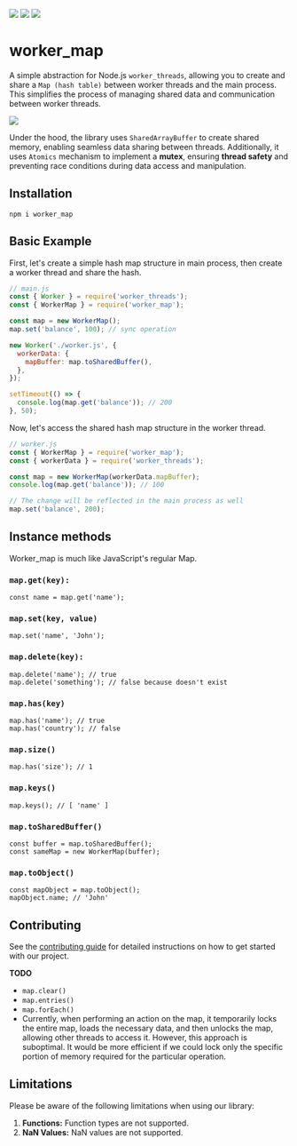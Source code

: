 ![](https://img.shields.io/badge/dependencies-none-brightgreen.svg)
![](https://img.shields.io/npm/l/worker_map.svg)
![](https://img.shields.io/npm/dt/worker_map.svg)

# worker_map

A simple abstraction for Node.js `worker_threads`, allowing you to create and share a `Map (hash table)` between worker threads and the main process. This simplifies the process of managing shared data and communication between worker threads.

![](https://topentol.sirv.com/github/worker_map.jpg)

Under the hood, the library uses `SharedArrayBuffer` to create shared memory, enabling seamless data sharing between threads. Additionally, it uses `Atomics` mechanism to implement a **mutex**, ensuring **thread safety** and preventing race conditions during data access and manipulation.

## Installation

```
npm i worker_map
```

## Basic Example
First, let's create a simple hash map structure in main process, then create a worker thread and share the hash.

```js
// main.js
const { Worker } = require('worker_threads');
const { WorkerMap } = require('worker_map');

const map = new WorkerMap();
map.set('balance', 100); // sync operation

new Worker('./worker.js', {
  workerData: {
    mapBuffer: map.toSharedBuffer(),
  },
});

setTimeout(() => {
  console.log(map.get('balance')); // 200
}, 50);

```

Now, let's access the shared hash map structure in the worker thread.

```js
// worker.js
const { WorkerMap } = require('worker_map');
const { workerData } = require('worker_threads');

const map = new WorkerMap(workerData.mapBuffer);
console.log(map.get('balance')); // 100

// The change will be reflected in the main process as well
map.set('balance', 200);
```

## Instance methods

Worker_map is much like JavaScript's regular Map.

### `map.get(key):`
```
const name = map.get('name');
```
### `map.set(key, value)`
```
map.set('name', 'John');
```
### `map.delete(key):`
```
map.delete('name'); // true
map.delete('something'); // false because doesn't exist
```
### `map.has(key)`
```
map.has('name'); // true
map.has('country'); // false
```
### `map.size()`
```
map.has('size'); // 1
```
### `map.keys()`
```
map.keys(); // [ 'name' ]
```
### `map.toSharedBuffer()`
```
const buffer = map.toSharedBuffer();
const sameMap = new WorkerMap(buffer);
```
### `map.toObject()`
```
const mapObject = map.toObject();
mapObject.name; // 'John'
```

## Contributing
See the [contributing guide](https://github.com/nairihar/worker_map/blob/main/CONTRIBUTING.md) for detailed instructions on how to get started with our project.

**TODO**

- `map.clear()`
- `map.entries()`
- `map.forEach()`
- Currently, when performing an action on the map, it temporarily locks the entire map, loads the necessary data, and then unlocks the map, allowing other threads to access it. However, this approach is suboptimal. It would be more efficient if we could lock only the specific portion of memory required for the particular operation.

## Limitations

Please be aware of the following limitations when using our library:
1. **Functions:** Function types are not supported.
2. **NaN Values:** NaN values are not supported.
